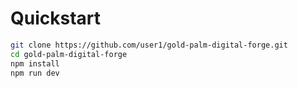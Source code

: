 # Quickstart

```sh
git clone https://github.com/user1/gold-palm-digital-forge.git
cd gold-palm-digital-forge
npm install
npm run dev
```
